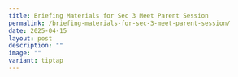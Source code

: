 ```yaml
---
title: Briefing Materials for Sec 3 Meet Parent Session
permalink: /briefing-materials-for-sec-3-meet-parent-session/
date: 2025-04-15
layout: post
description: ""
image: ""
variant: tiptap
---
```


